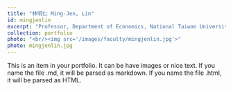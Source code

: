 ```yaml
---
title: "林明仁 Ming-Jen, Lin"
id: mingjenlin
excerpt: "Professor, Department of Economics, National Taiwan University <br/><img src='/images/faculty/mingjenlin.jpg'>"
collection: portfolio
photo: "<br/><img src='/images/faculty/mingjenlin.jpg'>"
photo: mingjenlin.jpg
---
```


This is an item in your portfolio. It can be have images or nice text. If you name the file .md, it will be parsed as markdown. If you name the file .html, it will be parsed as HTML. 

